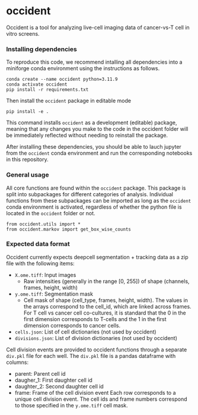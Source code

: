 # occident

Occident is a tool for analyzing live-cell imaging data of cancer-vs-T cell in vitro screens. 

### Installing dependencies

To reproduce this code, we recommend intalling all dependencies into a miniforge conda environment using the instructions as follows.

```
conda create --name occident python=3.11.9
conda activate occident
pip install -r requirements.txt
```

Then install the `occident` package in editable mode

```
pip install -e .
```
This command installs `occident` as a development (editable) package, meaning that any changes you make to the code in the occident folder will be immediately reflected without needing to reinstall the package.

After installing these dependencies, you should be able to lauch jupyter from the `occident` conda environment and run the corresponding notebooks in this repository.


### General usage

All core functions are found within the `occident` package. This package is split into subpackages for different categories of analysis. Individual functions from these subpackages can be imported as long as the `occident` conda environment is activated, regardless of whether the python file is located in the `occident` folder or not.

```
from occident.utils import *
from occident.markov import get_box_wise_counts
```

### Expected data format

Occident currently expects deepcell segmentation + tracking data as a zip file with the following items:

- `X.ome.tiff`: Input images
    - Raw intensities (generally in the range [0, 255]) of shape (channels, frames, height, width)
- `y.ome.tiff`: Segmentation mask
    - Cell mask of shape (cell_type, frames, height, width). The values in the arrays correspond to the cell_id, which are linked across frames. For T cell vs cancer cell co-cultures, it is standard that the 0 in the first dimension corresponds to T-cells and the 1 in the first dimension corresponds to cancer cells.
- `cells.json`: List of cell dictionaries (not used by occident)
- `divisions.json`: List of division dictionaries (not used by occident)

Cell division events are provided to occident functions through a separate `div.pkl` file for each well. The `div.pkl` file is a pandas dataframe with columns:
- parent: Parent cell id
- daugher_1: First daughter cell id
- daughter_2: Second daughter cell id
- frame: Frame of the cell division event
Each row corresponds to a unique cell division event. The cell ids and frame numbers correspond to those specified in the `y.ome.tiff` cell mask.
